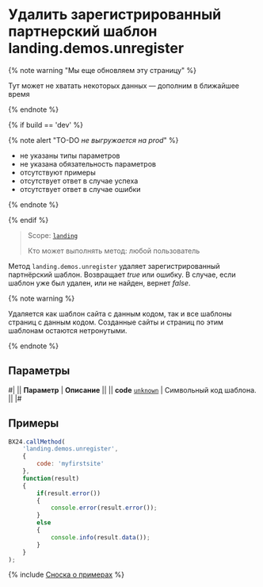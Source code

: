 # Удалить зарегистрированный партнерский шаблон landing.demos.unregister

{% note warning "Мы еще обновляем эту страницу" %}

Тут может не хватать некоторых данных — дополним в ближайшее время

{% endnote %}

{% if build == 'dev' %}

{% note alert "TO-DO _не выгружается на prod_" %}

- не указаны типы параметров
- не указана обязательность параметров
- отсутствуют примеры
- отсутствует ответ в случае успеха
- отсутствует ответ в случае ошибки

{% endnote %}

{% endif %}

> Scope: [`landing`](../../scopes/permissions.md)
>
> Кто может выполнять метод: любой пользователь

Метод `landing.demos.unregister` удаляет зарегистрированный партнёрский шаблон. Возвращает *true* или ошибку. В случае, если шаблон уже был удален, или не найден, вернет *false*.

{% note warning %}

Удаляется как шаблон сайта с данным кодом, так и все шаблоны страниц с данным кодом. Созданные сайты и страниц по этим шаблонам остаются нетронутыми.

{% endnote %}

## Параметры

#|
|| **Параметр** | **Описание** ||
|| **code**
[`unknown`](../../data-types.md) | Символьный код шаблона. ||
|#

## Примеры

```js
BX24.callMethod(
    'landing.demos.unregister',
    {
        code: 'myfirstsite'
    },
    function(result)
    {
        if(result.error())
        {
            console.error(result.error());
        }
        else
        {
            console.info(result.data());
        }
    }
);
```

{% include [Сноска о примерах](../../../_includes/examples.md) %}